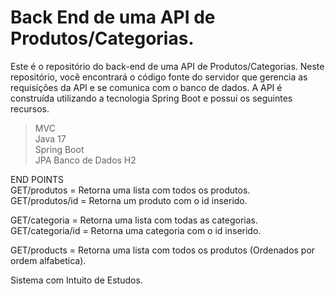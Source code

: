 # Back End de uma API de Produtos/Categorias.
Este é o repositório do back-end de uma API de Produtos/Categorias. Neste repositório, você encontrará o código fonte do servidor que gerencia as requisições da API e se comunica com o banco de dados. 
A API é construída utilizando a tecnologia Spring Boot e possui os seguintes recursos.

> MVC    
> Java 17   
> Spring Boot   
> JPA
> Banco de Dados H2   

END POINTS        
GET/produtos = Retorna uma lista com todos os produtos.      
GET/produtos/id = Retorna um produto com o id inserido.      

GET/categoria = Retorna uma lista com todas as categorias.     
GET/categoria/id = Retorna uma categoria com o id inserido.      


GET/products = Retorna uma lista com todos os produtos (Ordenados por ordem alfabetica).

Sistema com Intuito de Estudos.
